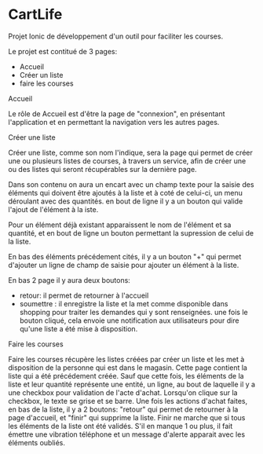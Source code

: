 # CartLife
Projet Ionic de développement d'un outil pour faciliter les courses.

Le projet est contitué de 3 pages: 
 - Accueil
 - Créer un liste
 - faire les courses

Accueil

Le rôle de Accueil est d'être la page de "connexion", en présentant
 l'application et en permettant la navigation vers les autres pages.


Créer une liste

Créer une liste, comme son nom l'indique, sera la page qui permet 
de créer une ou plusieurs listes de courses, à travers un service,
afin de créer une ou des listes qui seront récupérables sur la dernière page.

Dans son contenu on aura un encart avec un champ texte pour la saisie des éléments
qui doivent être ajoutés à la liste et à coté de celui-ci, un menu déroulant 
avec des quantités. en bout de ligne il y a un bouton qui valide
l'ajout de l'élément à la iste.

Pour un élément déjà existant apparaissent le nom de l'élément 
et sa quantité, et en bout de ligne un bouton permettant la 
supression de celui de la liste.

En bas des éléments précédement cités, il y a un bouton "+" qui permet
d'ajouter un ligne de champ de saisie pour ajouter un élément à la liste.

En bas 2 page il y aura deux boutons:
 - retour: il permet de retourner à l'accueil
 - soumettre : il enregistre la liste et la met comme disponible dans 
                shopping pour traiter les demandes qui y sont renseignées.
                une fois le bouton cliqué, cela envoie une notification
                aux utilisateurs pour dire qu'une liste a été mise à disposition.


Faire les courses

Faire les courses récupère les listes créées par créer un liste et les 
met à disposition de la personne qui est dans le magasin.
Cette page contient la liste qui a été précédement créée.
Sauf que cette fois, les éléments de la liste et leur quantité représente une 
entité, un ligne, au bout de laquelle il y a une checkbox
pour validation de l'acte d'achat. Lorsqu'on clique sur la checkbox, 
le texte se grise et se barre.
Une fois les actions d'achat faites, en bas de la liste, il y a 2 boutons:
"retour" qui permet de retourner à la page d'accueil, et "finir" qui 
supprime la liste. Finir ne marche que si tous les éléments de la liste
ont été validés. S'il en manque 1 ou plus, il fait émettre une vibration téléphone
et un message d'alerte apparait avec les éléments oubliés.


